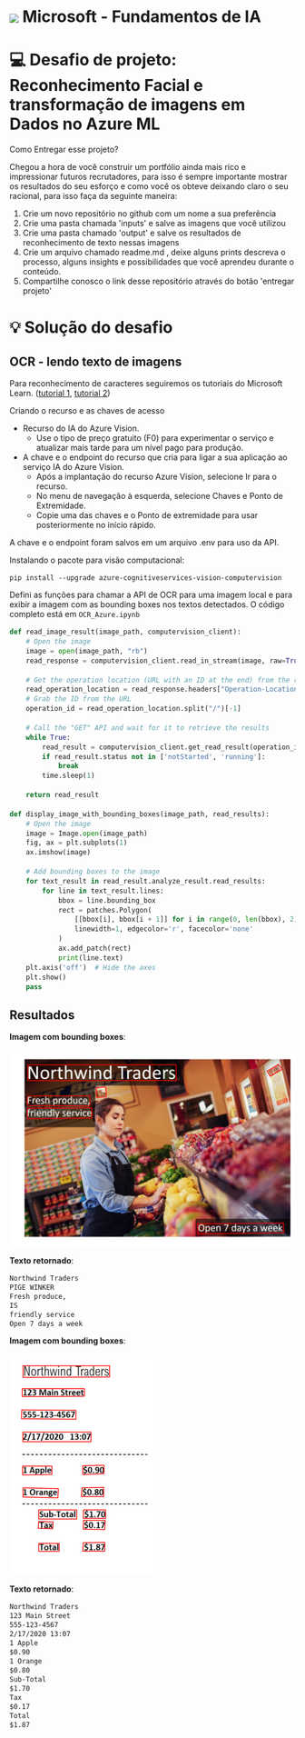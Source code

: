 <h1>
    <a href="https://www.dio.me/">
     <img align="center" width="40px" src="https://hermes.digitalinnovation.one/assets/diome/logo-minimized.png"></a>
    <span>Microsoft - Fundamentos de IA </span>
</h1>

# :computer: Desafio de projeto: Reconhecimento Facial e transformação de imagens em Dados no Azure ML

Como Entregar esse projeto?

Chegou a hora de você construir um portfólio ainda mais rico e impressionar futuros recrutadores, para isso é sempre importante mostrar os resultados do seu esforço e como você os obteve deixando claro o seu racional, para isso faça da seguinte maneira:

1. Crie um novo repositório no github com um nome a sua preferência
2. Crie uma pasta chamada 'inputs' e salve as imagens que você utilizou
3. Crie uma pasta chamado 'output' e salve os resultados de reconhecimento de texto nessas imagens
4. Crie um arquivo chamado readme.md , deixe alguns prints descreva o processo, alguns insights e possibilidades que você aprendeu durante o conteúdo.
5. Compartilhe conosco o link desse repositório através do botão 'entregar projeto'

# :bulb: Solução do desafio

## OCR - lendo texto de imagens

Para reconhecimento de caracteres seguiremos os tutoriais do Microsoft Learn. ([tutorial 1](https://learn.microsoft.com/pt-br/azure/ai-services/computer-vision/quickstarts-sdk/client-library?tabs=linux%2Cvisual-studio&pivots=programming-language-python), [tutorial 2](https://microsoftlearning.github.io/mslearn-ai-fundamentals/Instructions/Labs/05-ocr.html))

Criando o recurso e as chaves de acesso

- Recurso do IA do Azure Vision. 
    - Use o tipo de preço gratuito (F0) para experimentar o serviço e atualizar mais tarde para um nível pago para produção.
- A chave e o endpoint do recurso que cria para ligar a sua aplicação ao serviço IA do Azure Vision.
    - Após a implantação do recurso Azure Vision, selecione Ir para o recurso.
    - No menu de navegação à esquerda, selecione Chaves e Ponto de Extremidade.
    - Copie uma das chaves e o Ponto de extremidade para usar posteriormente no início rápido.

A chave e o endpoint foram salvos em um arquivo .env para uso da API.

Instalando o pacote para visão computacional:

```console
pip install --upgrade azure-cognitiveservices-vision-computervision
```
Defini as funções para chamar a API de OCR para uma imagem local e para exibir a imagem com as bounding boxes nos textos detectados. O código completo está em `OCR_Azure.ipynb`

```python
def read_image_result(image_path, computervision_client):
    # Open the image
    image = open(image_path, "rb")
    read_response = computervision_client.read_in_stream(image, raw=True)

    # Get the operation location (URL with an ID at the end) from the response
    read_operation_location = read_response.headers["Operation-Location"]
    # Grab the ID from the URL
    operation_id = read_operation_location.split("/")[-1]

    # Call the "GET" API and wait for it to retrieve the results 
    while True:
        read_result = computervision_client.get_read_result(operation_id)
        if read_result.status not in ['notStarted', 'running']:
            break
        time.sleep(1)

    return read_result

def display_image_with_bounding_boxes(image_path, read_results):
    # Open the image
    image = Image.open(image_path)
    fig, ax = plt.subplots(1)
    ax.imshow(image)

    # Add bounding boxes to the image
    for text_result in read_result.analyze_result.read_results:
        for line in text_result.lines:
            bbox = line.bounding_box
            rect = patches.Polygon(
                [[bbox[i], bbox[i + 1]] for i in range(0, len(bbox), 2)],
                linewidth=1, edgecolor='r', facecolor='none'
            )
            ax.add_patch(rect)
            print(line.text)
    plt.axis('off')  # Hide the axes
    plt.show()
    pass
```

## Resultados

**Imagem com bounding boxes**:

<img src="images/OCR/output_advert.png">

**Texto retornado**:

```console
Northwind Traders
PIGE WINKER
Fresh produce,
IS
friendly service
Open 7 days a week
```

**Imagem com bounding boxes**:

<img src="images/OCR/output_receipt.png">

**Texto retornado**:

```console
Northwind Traders
123 Main Street
555-123-4567
2/17/2020 13:07
1 Apple
$0.90
1 Orange
$0.80
Sub-Total
$1.70
Tax
$0.17
Total
$1.87
```